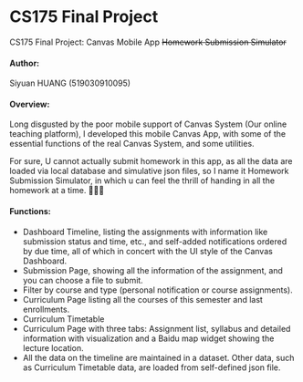 # CS175 Final Project
CS175 Final Project: Canvas Mobile App ~~Homework Submission Simulator~~

#### Author:

Siyuan HUANG (519030910095)

#### Overview:

Long disgusted by the poor mobile support of Canvas System (Our online teaching platform), I developed this mobile Canvas App, with some of the essential functions of the real Canvas System, and some utilities. 

For sure, U cannot actually submit homework in this app, as all the data are loaded via local database and simulative json files, so I name it Homework Submission Simulator, in which u can feel the thrill of handing in all the homework at a time. 🥵🥵🥵

#### Functions:

+ Dashboard Timeline, listing the assignments with information like submission status and time, etc., and self-added notifications ordered by due time, all of which in concert with the UI style of the Canvas Dashboard.
+ Submission Page, showing all the information of the assignment, and you can choose a file to submit.
+ Filter by course and type (personal notification or course assignments).
+ Curriculum Page listing all the courses of this semester and last enrollments.
+ Curriculum Timetable
+ Curriculum Page with three tabs: Assignment list, syllabus and detailed information with visualization and a Baidu map widget showing the lecture location.
+ All the data on the timeline are maintained in a dataset. Other data, such as Curriculum Timetable data, are loaded from self-defined json file.





